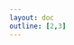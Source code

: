 ```yaml
---
layout: doc
outline: [2,3]
---
```


<script setup>
import { useRouter } from "vitepress";
useRouter().go("/os/sf-docker")
</script>